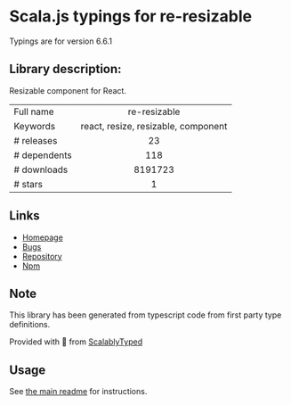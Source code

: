 
# Scala.js typings for re-resizable

Typings are for version 6.6.1

## Library description:
Resizable component for React.

|                    |                 |
| ------------------ | :-------------: |
| Full name          | re-resizable |
| Keywords           | react, resize, resizable, component |
| # releases         | 23 |
| # dependents       | 118 |
| # downloads        | 8191723 |
| # stars            | 1 |

## Links
- [Homepage](https://github.com/bokuweb/react-resizable-box)
- [Bugs](https://github.com/bokuweb/react-resizable-box/issues)
- [Repository](https://github.com/bokuweb/react-resizable-box)
- [Npm](https://www.npmjs.com/package/re-resizable)
    


## Note
This library has been generated from typescript code from first party type definitions.

Provided with :purple_heart: from [ScalablyTyped](https://github.com/oyvindberg/ScalablyTyped)

## Usage
See [the main readme](../../readme.md) for instructions.


